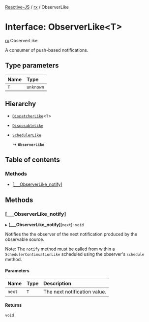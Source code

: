 [Reactive-JS](../README.md) / [rx](../modules/rx.md) / ObserverLike

# Interface: ObserverLike<T\>

[rx](../modules/rx.md).ObserverLike

A consumer of push-based notifications.

## Type parameters

| Name | Type |
| :------ | :------ |
| `T` | `unknown` |

## Hierarchy

- [`DispatcherLike`](util.DispatcherLike.md)<`T`\>

- [`DisposableLike`](util.DisposableLike.md)

- [`SchedulerLike`](util.SchedulerLike.md)

  ↳ **`ObserverLike`**

## Table of contents

### Methods

- [[\_\_\_ObserverLike\_notify]](rx.ObserverLike.md#[___observerlike_notify])

## Methods

### [\_\_\_ObserverLike\_notify]

▸ **[___ObserverLike_notify]**(`next`): `void`

Notifies the the observer of the next notification produced by the observable source.

Note: The `notify` method must be called from within a `SchedulerContinuationLike`
scheduled using the observer's `schedule` method.

#### Parameters

| Name | Type | Description |
| :------ | :------ | :------ |
| `next` | `T` | The next notification value. |

#### Returns

`void`
